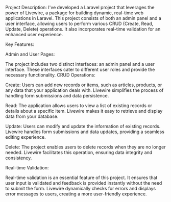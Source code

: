 Project Description:
I've developed a Laravel project that leverages the power of Livewire, a package for building dynamic, real-time web applications in Laravel. This project consists of both an admin panel and a user interface, allowing users to perform various CRUD (Create, Read, Update, Delete) operations. It also incorporates real-time validation for an enhanced user experience.

Key Features:

Admin and User Pages:

The project includes two distinct interfaces: an admin panel and a user interface. These interfaces cater to different user roles and provide the necessary functionality.
CRUD Operations:

Create: Users can add new records or items, such as articles, products, or any data that your application deals with. Livewire simplifies the process of handling form submissions and data persistence.

Read: The application allows users to view a list of existing records or details about a specific item. Livewire makes it easy to retrieve and display data from your database.

Update: Users can modify and update the information of existing records. Livewire handles form submissions and data updates, providing a seamless editing experience.

Delete: The project enables users to delete records when they are no longer needed. Livewire facilitates this operation, ensuring data integrity and consistency.

Real-time Validation:

Real-time validation is an essential feature of this project. It ensures that user input is validated and feedback is provided instantly without the need to submit the form. Livewire dynamically checks for errors and displays error messages to users, creating a more user-friendly experience.
